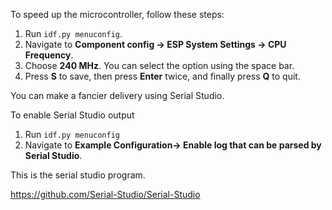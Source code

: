 To speed up the microcontroller, follow these steps:

1. Run `idf.py menuconfig`.
2. Navigate to **Component config -> ESP System Settings -> CPU Frequency**.
3. Choose **240 MHz**. You can select the option using the space bar.
4. Press **S** to save, then press **Enter** twice, and finally press **Q** to quit.

You can make a fancier delivery using Serial Studio.

To enable Serial Studio output

1. Run `idf.py menuconfig`
2. Navigate to **Example Configuration-> Enable log that can be parsed by Serial Studio**.

This is the serial studio program. 

https://github.com/Serial-Studio/Serial-Studio
